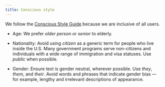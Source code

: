 ```yaml
---
title: Conscious style
---
```

We follow the [Conscious Style Guide](http://consciousstyleguide.com/) because we are inclusive of all users.

- Age: We prefer _older person_ or _senior_ to elderly.

- Nationality: Avoid using _citizen_ as a generic term for people who live inside the U.S. Many government programs serve non-citizens and individuals with a wide range of immigration and visa statuses. Use _public_ when possible.

- Gender: Ensure text is gender neutral, wherever possible. Use _they_, _them_, and _their_. Avoid words and phrases that indicate gender bias — for example, lengthy and irrelevant descriptions of appearance.
